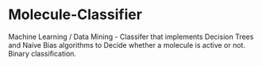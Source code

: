 # Molecule-Classifier
Machine Learning / Data Mining - Classifer that implements Decision Trees and Naive Bias algorithms to Decide whether a molecule is 
active or not. Binary classification.
